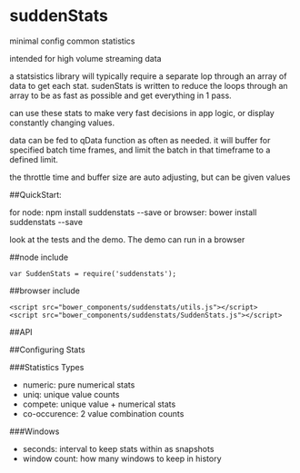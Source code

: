 # suddenStats
minimal config common statistics

intended for high volume streaming data

a statsistics library will typically require a separate lop through an array of data to get each stat. sudenStats is written to reduce the loops through an array to be as fast as possible and get everything in 1 pass. 

can use these stats to make very fast decisions in app logic, or display constantly changing values.

data can be fed to qData function as often as needed. it will buffer for specified batch time frames, and limit the batch in that timeframe to a defined limit.

the throttle time and buffer size are auto adjusting, but can be given values


##QuickStart:

for node: npm install suddenstats --save
or
browser: bower install suddenstats --save

look at the tests and the demo. The demo can run in a browser

##node include
```
var SuddenStats = require('suddenstats');
```

##browser include
```
<script src="bower_components/suddenstats/utils.js"></script>
<script src="bower_components/suddenstats/SuddenStats.js"></script>
```

##API


##Configuring Stats

###Statistics Types
- numeric: pure numerical stats
- uniq: unique value counts
- compete: unique value + numerical stats
- co-occurence: 2 value combination counts

###Windows
- seconds: interval to keep stats within as snapshots
- window count: how many windows to keep in history
